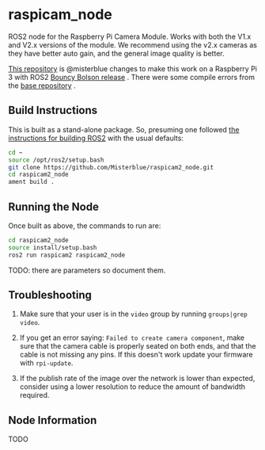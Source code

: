 # raspicam_node

ROS2 node for the Raspberry Pi Camera Module.
Works with both the V1.x and V2.x versions of the module.
We recommend using the v2.x cameras as they have better auto gain, and the general image quality is better. 

[This repository](https://github.com/Misterblue/raspicam2_node) is @misterblue changes to make this work
on a Raspberry Pi 3 with ROS2 [Bouncy Bolson release](https://github.com/ros2/ros2/wiki/Release-Bouncy-Bolson) .
There were some compile errors from the [base repository](https://github.com/christianrauch/raspicam2_node) .

## Build Instructions

This is built as a stand-alone package.
So, presuming one followed [the instructions for building ROS2](https://github.com/ros2/ros2/wiki/Linux-Development-Setup)
with the usual defaults:

```bash
cd ~
source /opt/ros2/setup.bash
git clone https://github.com/Misterblue/raspicam2_node.git
cd raspicam2_node
ament build .
```

## Running the Node

Once built as above, the commands to run are:

```bash
cd raspicam2_node
source install/setup.bash
ros2 run raspicam2 raspicam2_node
```

TODO: there are parameters so document them.


## Troubleshooting
1. Make sure that your user is in the `video` group by running `groups|grep video`.

2. If you get an error saying: `Failed to create camera component`,
make sure that the camera cable is properly seated on both ends, and that the cable is not missing any pins. If this doesn't work update your firmware with `rpi-update`.

3. If the publish rate of the image over the network is lower than expected, consider using a lower resolution to reduce the amount of bandwidth required.

## Node Information
TODO
